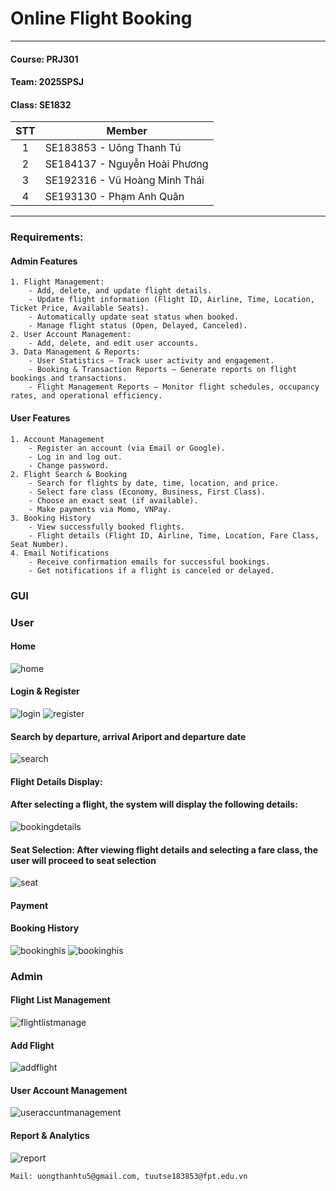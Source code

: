 <!-- # prj301-25sp-se1832-01 -->

# Online Flight Booking

---

#### Course: PRJ301

#### Team: 2025SPSJ

#### Class: SE1832

| STT | Member                        |
| :-: | ----------------------------- |
|  1  | SE183853 - Uông Thanh Tú      |
|  2  | SE184137 - Nguyễn Hoài Phương |
|  3  | SE192316 - Vũ Hoàng Minh Thái |
|  4  | SE193130 - Phạm Anh Quân      |

---

### Requirements:

#### Admin Features

```
1. Flight Management:
    - Add, delete, and update flight details.
    - Update flight information (Flight ID, Airline, Time, Location, Ticket Price, Available Seats).
    - Automatically update seat status when booked.
    - Manage flight status (Open, Delayed, Canceled).
2. User Account Management:
    - Add, delete, and edit user accounts.
3. Data Management & Reports:
    - User Statistics – Track user activity and engagement.
    - Booking & Transaction Reports – Generate reports on flight bookings and transactions.
    - Flight Management Reports – Monitor flight schedules, occupancy rates, and operational efficiency.
```

#### User Features

```
1. Account Management
    - Register an account (via Email or Google).
    - Log in and log out.
    - Change password.
2. Flight Search & Booking
    - Search for flights by date, time, location, and price.
    - Select fare class (Economy, Business, First Class).
    - Choose an exact seat (if available).
    - Make payments via Momo, VNPay.
3. Booking History
    - View successfully booked flights.
    - Flight details (Flight ID, Airline, Time, Location, Fare Class, Seat Number).
4. Email Notifications
    - Receive confirmation emails for successful bookings.
    - Get notifications if a flight is canceled or delayed.
```

### GUI

### User

#### Home

![home](img/homepage.jpg)

#### Login & Register

![login](img/login.png)
![register](img/register.png)

#### Search by departure, arrival Ariport and departure date

![search](img/search.jpg)

#### Flight Details Display:

#### After selecting a flight, the system will display the following details:

![bookingdetails](img/bookingdetail.jpg)

#### Seat Selection: After viewing flight details and selecting a fare class, the user will proceed to seat selection

![seat](img/bookingseat.jpg)

#### Payment

#### Booking History

![bookinghis](img/bookinghis1.jpg)
![bookinghis](img/bookinghis.jpg)

### Admin

#### Flight List Management

![flightlistmanage](img/admin_dashboard.jpg)

#### Add Flight

![addflight](img/admin_addflight.jpg)

#### User Account Management

![useraccuntmanagement](img/admin_useraccount.jpg)

#### Report & Analytics

![report](img/admin_report.jpg)

```
Mail: uongthanhtu5@gmail.com, tuutse183853@fpt.edu.vn
```
